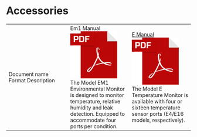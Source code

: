 # Accessories

<table>
<colgroup>
<col width="33%" />
<col width="33%" />
<col width="33%" />
</colgroup>
<tbody>
<tr class="odd">
<td align="left">Document name
Format
Description</td>
<td align="left">Em1 Manual
<img src="attachments/16482364/16679068.png" />
The Model EM1 Environmental Monitor is designed to monitor temperature, relative humidity and leak detection. Equipped to accommodate four ports per condition.</td>
<td align="left"><a href="attachments/16482364/16679109.pdf">E Manual</a>
<img src="attachments/16482364/16679068.png" />
The Model E Temperature Monitor is available with four or sixteen temperature sensor ports (E4/E16 models, respectively).</td>
</tr>
</tbody>
</table>
